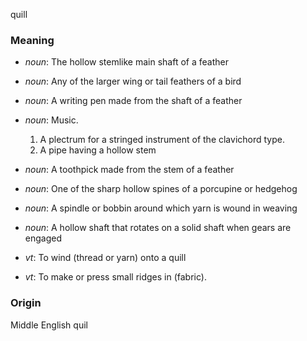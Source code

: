 quill
### Meaning
+ _noun_: The hollow stemlike main shaft of a feather
+ _noun_: Any of the larger wing or tail feathers of a bird
+ _noun_: A writing pen made from the shaft of a feather
+ _noun_: Music.
   1. A plectrum for a stringed instrument of the clavichord type.
   2. A pipe having a hollow stem
+ _noun_: A toothpick made from the stem of a feather
+ _noun_: One of the sharp hollow spines of a porcupine or hedgehog
+ _noun_: A spindle or bobbin around which yarn is wound in weaving
+ _noun_: A hollow shaft that rotates on a solid shaft when gears are engaged

+ _vt_: To wind (thread or yarn) onto a quill
+ _vt_: To make or press small ridges in (fabric).

### Origin

Middle English quil
